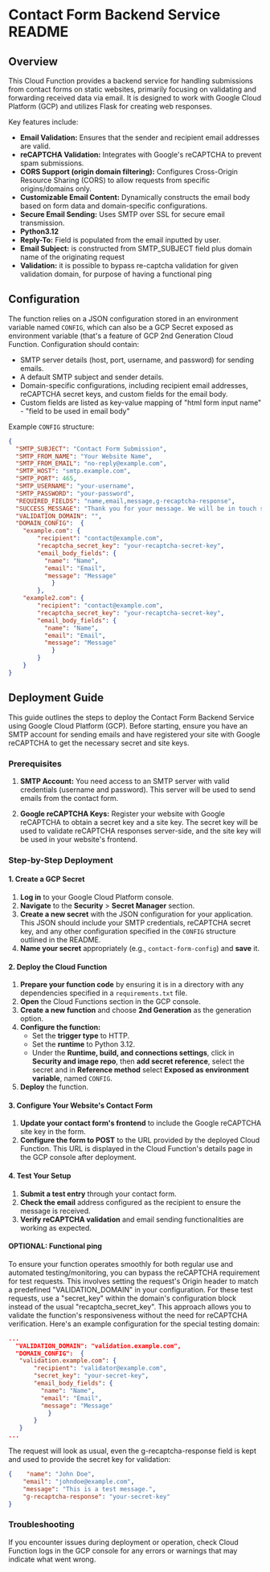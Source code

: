 # Contact Form Backend Service README

## Overview

This Cloud Function provides a backend service for handling submissions from contact forms on static websites, primarily focusing on validating and forwarding received data via email. It is designed to work with Google Cloud Platform (GCP) and utilizes Flask for creating web responses.

Key features include:
- **Email Validation:** Ensures that the sender and recipient email addresses are valid.
- **reCAPTCHA Validation:** Integrates with Google's reCAPTCHA to prevent spam submissions.
- **CORS Support (origin domain filtering):** Configures Cross-Origin Resource Sharing (CORS) to allow requests from specific origins/domains only.
- **Customizable Email Content:** Dynamically constructs the email body based on form data and domain-specific configurations.
- **Secure Email Sending:** Uses SMTP over SSL for secure email transmission.
- **Python3.12**
- **Reply-To:** Field is populated from the email inputted by user.
- **Email Subject:** is constructed from SMTP_SUBJECT field plus domain name of the originating request
- **Validation:** it is possible to bypass re-captcha validation for given validation domain, for purpose of having a functional ping

## Configuration

The function relies on a JSON configuration stored in an environment variable named `CONFIG`, which can also be a GCP Secret exposed as environment variable (that's a feature of GCP 2nd Generation Cloud Function. 
Configuration should contain:
- SMTP server details (host, port, username, and password) for sending emails.
- A default SMTP subject and sender details.
- Domain-specific configurations, including recipient email addresses, reCAPTCHA secret keys, and custom fields for the email body.
- Custom fields are listed as key-value mapping of "html form input name" - "field to be used in email body"

Example `CONFIG` structure:

```json
{
  "SMTP_SUBJECT": "Contact Form Submission",
  "SMTP_FROM_NAME": "Your Website Name",
  "SMTP_FROM_EMAIL": "no-reply@example.com",
  "SMTP_HOST": "smtp.example.com",
  "SMTP_PORT": 465,
  "SMTP_USERNAME": "your-username",
  "SMTP_PASSWORD": "your-password",
  "REQUIRED_FIELDS": "name,email,message,g-recaptcha-response",
  "SUCCESS_MESSAGE": "Thank you for your message. We will be in touch shortly.",
  "VALIDATION_DOMAIN": "",
  "DOMAIN_CONFIG":  {
	"example.com": {
		"recipient": "contact@example.com",
		"recaptcha_secret_key": "your-recaptcha-secret-key",
		"email_body_fields": {
          "name": "Name",
          "email": "Email",
          "message": "Message"
            }
		},
	"example2.com": {
		"recipient": "contact@example.com",
		"recaptcha_secret_key": "your-recaptcha-secret-key",
		"email_body_fields": {
          "name": "Name",
          "email": "Email",
          "message": "Message"
            }
		}	
	}
}
```

## Deployment Guide

This guide outlines the steps to deploy the Contact Form Backend Service using Google Cloud Platform (GCP). Before starting, ensure you have an SMTP account for sending emails and have registered your site with Google reCAPTCHA to get the necessary secret and site keys.

### Prerequisites

1. **SMTP Account:** You need access to an SMTP server with valid credentials (username and password). This server will be used to send emails from the contact form.

2. **Google reCAPTCHA Keys:** Register your website with Google reCAPTCHA to obtain a secret key and a site key. The secret key will be used to validate reCAPTCHA responses server-side, and the site key will be used in your website's frontend.

### Step-by-Step Deployment

#### 1. Create a GCP Secret

1. **Log in** to your Google Cloud Platform console.
2. **Navigate** to the **Security** > **Secret Manager** section.
3. **Create a new secret** with the JSON configuration for your application. This JSON should include your SMTP credentials, reCAPTCHA secret key, and any other configuration specified in the `CONFIG` structure outlined in the README.
4. **Name your secret** appropriately (e.g., `contact-form-config`) and **save** it.

#### 2. Deploy the Cloud Function

1. **Prepare your function code** by ensuring it is in a directory with any dependencies specified in a `requirements.txt` file.
2. **Open** the Cloud Functions section in the GCP console.
3. **Create a new function** and choose **2nd Generation** as the generation option.
4. **Configure the function:**
   - Set the **trigger type** to HTTP.
   - Set the **runtime** to Python 3.12.
   - Under the **Runtime, build, and connections settings**, click in **Security and image repo**, then **add secret reference**, select the secret and in **Reference method** select **Exposed as environment variable**, named `CONFIG`.
5. **Deploy** the function.

#### 3. Configure Your Website's Contact Form

1. **Update your contact form's frontend** to include the Google reCAPTCHA site key in the form.
2. **Configure the form to POST** to the URL provided by the deployed Cloud Function. This URL is displayed in the Cloud Function's details page in the GCP console after deployment.

#### 4. Test Your Setup

1. **Submit a test entry** through your contact form.
2. **Check the email** address configured as the recipient to ensure the message is received.
3. **Verify reCAPTCHA validation** and email sending functionalities are working as expected.

#### OPTIONAL: Functional ping

To ensure your function operates smoothly for both regular use and automated testing/monitoring, you can bypass the reCAPTCHA requirement for test requests. This involves setting the request's Origin header to match a predefined "VALIDATION_DOMAIN" in your configuration. For these test requests, use a "secret_key" within the domain's configuration block instead of the usual "recaptcha_secret_key". This approach allows you to validate the function's responsiveness without the need for reCAPTCHA verification. Here's an example configuration for the special testing domain:

 ```json
 ...
   "VALIDATION_DOMAIN": "validation.example.com",
   "DOMAIN_CONFIG":  {
	"validation.example.com": {
		"recipient": "validator@example.com",
		"secret_key": "your-secret-key",
		"email_body_fields": {
          "name": "Name",
          "email": "Email",
          "message": "Message"
            }
		}	
	}
...
```

The request will look as usual, even the g-recaptcha-response field is kept and used to provide the secret key for validation:

```json
{    "name": "John Doe",
    "email": "johndoe@example.com",
    "message": "This is a test message.",
    "g-recaptcha-response": "your-secret-key"
}
```

### Troubleshooting

If you encounter issues during deployment or operation, check Cloud Function logs in the GCP console for any errors or warnings that may indicate what went wrong.
